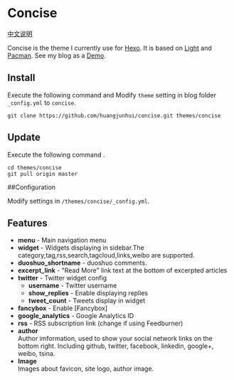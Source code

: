 # Concise

[中文说明](/README_ZH.md)

Concise is the theme I currently use for [Hexo](http://hexo.io/). It is based on [Light](https://github.com/hexojs/hexo-theme-light) and [Pacman](https://github.com/A-limon/pacman). See my blog as a [Demo](http://opiece.me/).

## Install

Execute the following command and Modify `theme` setting in blog folder
` _config.yml` to `concise`.

```
git clone https://github.com/huangjunhui/concise.git themes/concise
```

## Update

Execute the following command .

```
cd themes/concise
git pull origin master
```

##Configuration

Modify settings in  `/themes/concise/_config.yml`.


## Features

- **menu** - Main navigation menu
- **widget** - Widgets displaying in sidebar.The category,tag,rss,search,tagcloud,links,weibo are supported.
- **duoshuo_shortname** - duoshuo comments.
- **excerpt_link** - "Read More" link text at the bottom of excerpted articles
- **twitter** - Twitter widget config
  - **username** - Twitter username
  - **show_replies** - Enable displaying replies
  - **tweet_count** - Tweets display in widget
- **fancybox** - Enable [Fancybox]
- **google_analytics** - Google Analytics ID
- **rss** - RSS subscription link (change if using Feedburner)
- **author**  
 Author imformation, used to show your social network links on the bottom right. Including github,  twitter, facebook, linkedin, google+, weibo, tsina.
- **Image**  
 Images about favicon, site logo, author image. 

